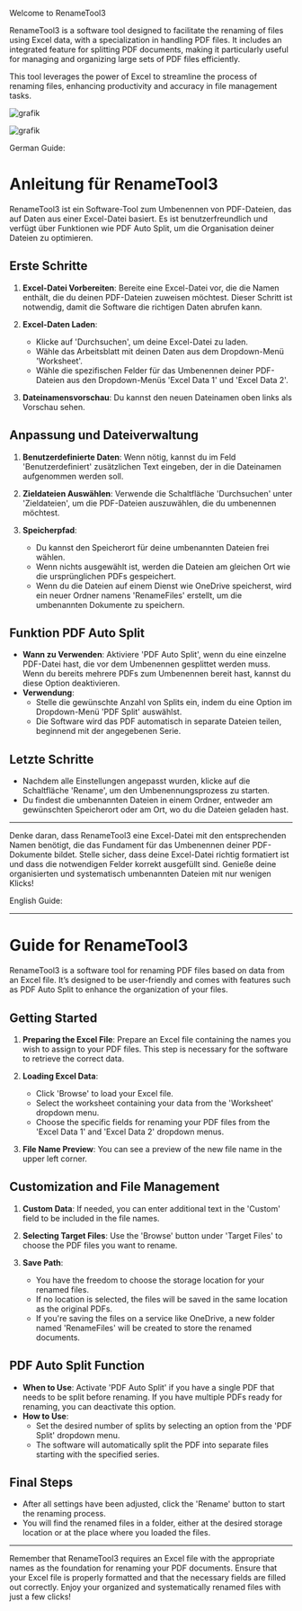 Welcome to RenameTool3 

RenameTool3 is a software tool designed to facilitate the renaming of files using Excel data, with a specialization in handling PDF files. 
It includes an integrated feature for splitting PDF documents, making it particularly useful for managing and organizing large sets of PDF files efficiently. 

This tool leverages the power of Excel to streamline the process of renaming files, enhancing productivity and accuracy in file management tasks.


![grafik](https://github.com/vikingjunior12/RenameTool3/assets/123122329/152eb745-60a3-4cdc-93f8-1b585f9a2336)



![grafik](https://github.com/vikingjunior12/RenameTool3/assets/123122329/3ed34370-4435-40cb-b2d9-4cbfd7b540c6)



German Guide:

# Anleitung für RenameTool3

RenameTool3 ist ein Software-Tool zum Umbenennen von PDF-Dateien, das auf Daten aus einer Excel-Datei basiert. Es ist benutzerfreundlich und verfügt über Funktionen wie PDF Auto Split, um die Organisation deiner Dateien zu optimieren.

## Erste Schritte

1.  **Excel-Datei Vorbereiten**: Bereite eine Excel-Datei vor, die die Namen enthält, die du deinen PDF-Dateien zuweisen möchtest. Dieser Schritt ist notwendig, damit die Software die richtigen Daten abrufen kann.
    
2.  **Excel-Daten Laden**:
    
    - Klicke auf 'Durchsuchen', um deine Excel-Datei zu laden.
    - Wähle das Arbeitsblatt mit deinen Daten aus dem Dropdown-Menü 'Worksheet'.
    - Wähle die spezifischen Felder für das Umbenennen deiner PDF-Dateien aus den Dropdown-Menüs 'Excel Data 1' und 'Excel Data 2'.
3.  **Dateinamensvorschau**: Du kannst den neuen Dateinamen oben links als Vorschau sehen.
    

## Anpassung und Dateiverwaltung

1.  **Benutzerdefinierte Daten**: Wenn nötig, kannst du im Feld 'Benutzerdefiniert' zusätzlichen Text eingeben, der in die Dateinamen aufgenommen werden soll.
    
2.  **Zieldateien Auswählen**: Verwende die Schaltfläche 'Durchsuchen' unter 'Zieldateien', um die PDF-Dateien auszuwählen, die du umbenennen möchtest.
    
3.  **Speicherpfad**:
    
    - Du kannst den Speicherort für deine umbenannten Dateien frei wählen.
    - Wenn nichts ausgewählt ist, werden die Dateien am gleichen Ort wie die ursprünglichen PDFs gespeichert.
    - Wenn du die Dateien auf einem Dienst wie OneDrive speicherst, wird ein neuer Ordner namens 'RenameFiles' erstellt, um die umbenannten Dokumente zu speichern.

## Funktion PDF Auto Split

- **Wann zu Verwenden**: Aktiviere 'PDF Auto Split', wenn du eine einzelne PDF-Datei hast, die vor dem Umbenennen gesplittet werden muss. Wenn du bereits mehrere PDFs zum Umbenennen bereit hast, kannst du diese Option deaktivieren.
- **Verwendung**:
    - Stelle die gewünschte Anzahl von Splits ein, indem du eine Option im Dropdown-Menü 'PDF Split' auswählst.
    - Die Software wird das PDF automatisch in separate Dateien teilen, beginnend mit der angegebenen Serie.

## Letzte Schritte

- Nachdem alle Einstellungen angepasst wurden, klicke auf die Schaltfläche 'Rename', um den Umbenennungsprozess zu starten.
- Du findest die umbenannten Dateien in einem Ordner, entweder am gewünschten Speicherort oder am Ort, wo du die Dateien geladen hast.

* * *

Denke daran, dass RenameTool3 eine Excel-Datei mit den entsprechenden Namen benötigt, die das Fundament für das Umbenennen deiner PDF-Dokumente bildet. Stelle sicher, dass deine Excel-Datei richtig formatiert ist und dass die notwendigen Felder korrekt ausgefüllt sind. Genieße deine organisierten und systematisch umbenannten Dateien mit nur wenigen Klicks!



English Guide:




* * *

# Guide for RenameTool3

RenameTool3 is a software tool for renaming PDF files based on data from an Excel file. It’s designed to be user-friendly and comes with features such as PDF Auto Split to enhance the organization of your files.

## Getting Started

1.  **Preparing the Excel File**: Prepare an Excel file containing the names you wish to assign to your PDF files. This step is necessary for the software to retrieve the correct data.
    
2.  **Loading Excel Data**:
    
    - Click 'Browse' to load your Excel file.
    - Select the worksheet containing your data from the 'Worksheet' dropdown menu.
    - Choose the specific fields for renaming your PDF files from the 'Excel Data 1' and 'Excel Data 2' dropdown menus.
3.  **File Name Preview**: You can see a preview of the new file name in the upper left corner.
    

## Customization and File Management

1.  **Custom Data**: If needed, you can enter additional text in the 'Custom' field to be included in the file names.
    
2.  **Selecting Target Files**: Use the 'Browse' button under 'Target Files' to choose the PDF files you want to rename.
    
3.  **Save Path**:
    
    - You have the freedom to choose the storage location for your renamed files.
    - If no location is selected, the files will be saved in the same location as the original PDFs.
    - If you're saving the files on a service like OneDrive, a new folder named 'RenameFiles' will be created to store the renamed documents.

## PDF Auto Split Function

- **When to Use**: Activate 'PDF Auto Split' if you have a single PDF that needs to be split before renaming. If you have multiple PDFs ready for renaming, you can deactivate this option.
- **How to Use**:
    - Set the desired number of splits by selecting an option from the 'PDF Split' dropdown menu.
    - The software will automatically split the PDF into separate files starting with the specified series.

## Final Steps

- After all settings have been adjusted, click the 'Rename' button to start the renaming process.
- You will find the renamed files in a folder, either at the desired storage location or at the place where you loaded the files.

* * *

Remember that RenameTool3 requires an Excel file with the appropriate names as the foundation for renaming your PDF documents. Ensure that your Excel file is properly formatted and that the necessary fields are filled out correctly. Enjoy your organized and systematically renamed files with just a few clicks!
